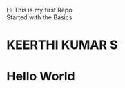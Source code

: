 Hi This is my first Repo <br>
Started with the Basics


<h1>KEERTHI KUMAR S</h1>
<h1 style="color=red">Hello World</h1>
